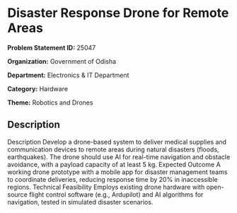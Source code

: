 # Disaster Response Drone for Remote Areas

**Problem Statement ID:** 25047

**Organization:** Government of Odisha

**Department:** Electronics & IT Department

**Category:** Hardware

**Theme:** Robotics and Drones

## Description

Description Develop a drone-based system to deliver medical supplies and communication devices to remote areas during natural disasters (floods, earthquakes). The drone should use AI for real-time navigation and obstacle avoidance, with a payload capacity of at least 5 kg. Expected Outcome A working drone prototype with a mobile app for disaster management teams to coordinate deliveries, reducing response time by 20% in inaccessible regions. Technical Feasibility Employs existing drone hardware with open-source flight control software (e.g., Ardupilot) and AI algorithms for navigation, tested in simulated disaster scenarios.

